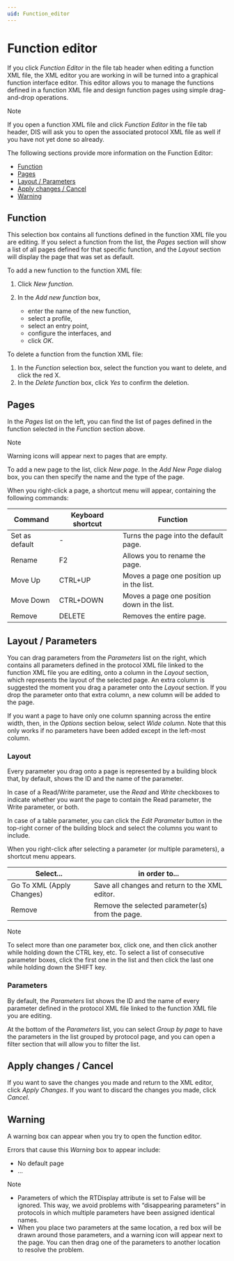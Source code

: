 ```yaml
---
uid: Function_editor
---
```


# Function editor

If you click *Function Editor* in the file tab header when editing a function XML file, the XML editor you are working in will be turned into a graphical function interface editor. This editor allows you to manage the functions defined in a function XML file and design function pages using simple drag-and-drop operations.

> [!NOTE]
> If you open a function XML file and click *Function Editor* in the file tab header, DIS will ask you to open the associated protocol XML file as well if you have not yet done so already.

The following sections provide more information on the Function Editor:

- [Function](#function)
- [Pages](#pages)
- [Layout / Parameters](#layout--parameters)
- [Apply changes / Cancel](#apply-changes--cancel)
- [Warning](#warning)

## Function

This selection box contains all functions defined in the function XML file you are editing. If you select a function from the list, the *Pages* section will show a list of all pages defined for that specific function, and the *Layout* section will display the page that was set as default.

To add a new function to the function XML file:

1. Click *New function.*
1. In the *Add new function* box,

    - enter the name of the new function,
    - select a profile,
    - select an entry point,
    - configure the interfaces, and
    - click *OK*.

To delete a function from the function XML file:

1. In the *Function* selection box, select the function you want to delete, and click the red X.
1. In the *Delete function* box, click *Yes* to confirm the deletion.

## Pages

In the *Pages* list on the left, you can find the list of pages defined in the function selected in the *Function* section above.

> [!NOTE]
> Warning icons will appear next to pages that are empty.

To add a new page to the list, click *New page*. In the *Add New Page* dialog box, you can then specify the name and the type of the page.

When you right-click a page, a shortcut menu will appear, containing the following commands:

| Command        | Keyboard shortcut | Function                                    |
|----------------|-------------------|---------------------------------------------|
| Set as default | \-                | Turns the page into the default page.       |
| Rename         | F2                | Allows you to rename the page.              |
| Move Up        | CTRL+UP           | Moves a page one position up in the list.   |
| Move Down      | CTRL+DOWN         | Moves a page one position down in the list. |
| Remove         | DELETE            | Removes the entire page.                    |

## Layout / Parameters

You can drag parameters from the *Parameters* list on the right, which contains all parameters defined in the protocol XML file linked to the function XML file you are editing, onto a column in the *Layout* section, which represents the layout of the selected page. An extra column is suggested the moment you drag a parameter onto the *Layout* section. If you drop the parameter onto that extra column, a new column will be added to the page.

If you want a page to have only one column spanning across the entire width, then, in the *Options* section below, select *Wide column*. Note that this only works if no parameters have been added except in the left-most column.

### Layout

Every parameter you drag onto a page is represented by a building block that, by default, shows the ID and the name of the parameter.

In case of a Read/Write parameter, use the *Read* and *Write* checkboxes to indicate whether you want the page to contain the Read parameter, the Write parameter, or both.

In case of a table parameter, you can click the *Edit Parameter* button in the top-right corner of the building block and select the columns you want to include.

When you right-click after selecting a parameter (or multiple parameters), a shortcut menu appears.

| Select...                 | in order to...                                  |
|---------------------------|-------------------------------------------------|
| Go To XML (Apply Changes) | Save all changes and return to the XML editor.  |
| Remove                    | Remove the selected parameter(s) from the page. |

> [!NOTE]
> To select more than one parameter box, click one, and then click another while holding down the CTRL key, etc. To select a list of consecutive parameter boxes, click the first one in the list and then click the last one while holding down the SHIFT key.

### Parameters

By default, the *Parameters* list shows the ID and the name of every parameter defined in the protocol XML file linked to the function XML file you are editing.

At the bottom of the *Parameters* list, you can select *Group by page* to have the parameters in the list grouped by protocol page, and you can open a filter section that will allow you to filter the list.

## Apply changes / Cancel

If you want to save the changes you made and return to the XML editor, click *Apply Changes*. If you want to discard the changes you made, click *Cancel*.

## Warning

A warning box can appear when you try to open the function editor.

Errors that cause this *Warning* box to appear include:

- No default page
- ...

> [!NOTE]
> - Parameters of which the RTDisplay attribute is set to False will be ignored. This way, we avoid problems with “disappearing parameters” in protocols in which multiple parameters have been assigned identical names.
> - When you place two parameters at the same location, a red box will be drawn around those parameters, and a warning icon will appear next to the page. You can then drag one of the parameters to another location to resolve the problem.
